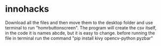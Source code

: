 # innohacks

Download all the files and then move them to the desktop folder and use terminal to run "homrbuttonscreen". The program will create the csv itself, in the code it is names abcde, but it is easy to change.
before running the file in terminal run the command "pip install kivy opencv-python pyzbar"
